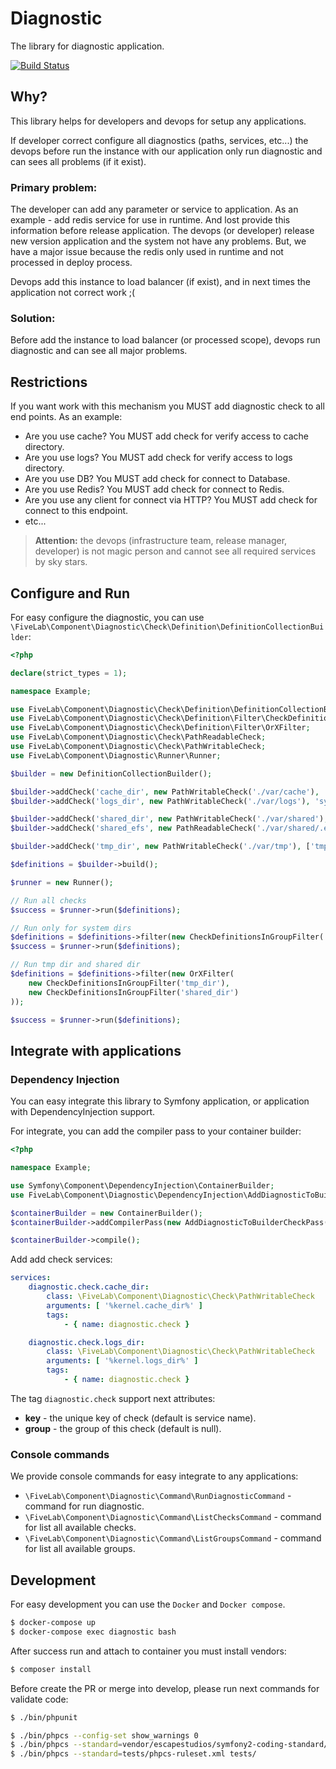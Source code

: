 Diagnostic
==========

The library for diagnostic application.

[![Build Status](https://travis-ci.org/FiveLab/Diagnostic.svg?branch=master)](https://travis-ci.org/FiveLab/Diagnostic)

Why?
----

This library helps for developers and devops for setup any applications.

If developer correct configure all diagnostics (paths, services, etc...) the devops before run the instance with 
our application only run diagnostic and can sees all problems (if it exist).

### Primary problem:

The developer can add any parameter or service to application. As an example - add redis service for use in runtime. 
And lost provide this information before release application. The devops (or developer) release new version application 
and the system not have any problems. But, we have a major issue because the redis only used in runtime and not 
processed in deploy process.

Devops add this instance to load balancer (if exist), and in next times the application not correct work ;(

### Solution:

Before add the instance to load balancer (or processed scope), devops run diagnostic and can see all major problems.

Restrictions
------------

If you want work with this mechanism you MUST add diagnostic check to all end points. As an example:

* Are you use cache? You MUST add check for verify access to cache directory.
* Are you use logs? You MUST add check for verify access to logs directory.
* Are you use DB? You MUST add check for connect to Database.
* Are you use Redis? You MUST add check for connect to Redis. 
* Are you use any client for connect via HTTP? You MUST add check for connect to this endpoint.
* etc...

> **Attention:** the devops (infrastructure team, release manager, developer) is not magic person and cannot see all 
  required services by sky stars. 

Configure and Run
-----------------

For easy configure the diagnostic, you can use `\FiveLab\Component\Diagnostic\Check\Definition\DefinitionCollectionBuilder`:

```php
<?php

declare(strict_types = 1);

namespace Example;

use FiveLab\Component\Diagnostic\Check\Definition\DefinitionCollectionBuilder;
use FiveLab\Component\Diagnostic\Check\Definition\Filter\CheckDefinitionsInGroupFilter;
use FiveLab\Component\Diagnostic\Check\Definition\Filter\OrXFilter;
use FiveLab\Component\Diagnostic\Check\PathReadableCheck;
use FiveLab\Component\Diagnostic\Check\PathWritableCheck;
use FiveLab\Component\Diagnostic\Runner\Runner;

$builder = new DefinitionCollectionBuilder();

$builder->addCheck('cache_dir', new PathWritableCheck('./var/cache'), 'system_dir');
$builder->addCheck('logs_dir', new PathWritableCheck('./var/logs'), 'system_dir');

$builder->addCheck('shared_dir', new PathWritableCheck('./var/shared'), 'shared_dir');
$builder->addCheck('shared_efs', new PathReadableCheck('./var/shared/.efs'), 'shared_dir');

$builder->addCheck('tmp_dir', new PathWritableCheck('./var/tmp'), ['tmp_dir', 'system_dir']);

$definitions = $builder->build();

$runner = new Runner();

// Run all checks
$success = $runner->run($definitions);

// Run only for system dirs
$definitions = $definitions->filter(new CheckDefinitionsInGroupFilter('system_dir'));
$success = $runner->run($definitions);

// Run tmp dir and shared dir
$definitions = $definitions->filter(new OrXFilter(
    new CheckDefinitionsInGroupFilter('tmp_dir'),
    new CheckDefinitionsInGroupFilter('shared_dir')
));

$success = $runner->run($definitions);

```

Integrate with applications
---------------------------

### Dependency Injection

You can easy integrate this library to Symfony application, or application with DependencyInjection support.

For integrate, you can add the compiler pass to your container builder:

```php
<?php

namespace Example;

use Symfony\Component\DependencyInjection\ContainerBuilder;
use FiveLab\Component\Diagnostic\DependencyInjection\AddDiagnosticToBuilderCheckPass;

$containerBuilder = new ContainerBuilder();
$containerBuilder->addCompilerPass(new AddDiagnosticToBuilderCheckPass());

$containerBuilder->compile();
```

Add add check services:

```yaml
services:
    diagnostic.check.cache_dir:
        class: \FiveLab\Component\Diagnostic\Check\PathWritableCheck
        arguments: [ '%kernel.cache_dir%' ]
        tags:
            - { name: diagnostic.check }

    diagnostic.check.logs_dir:
        class: \FiveLab\Component\Diagnostic\Check\PathWritableCheck
        arguments: [ '%kernel.logs_dir%' ]
        tags:
            - { name: diagnostic.check }

```

The tag `diagnostic.check` support next attributes:

* **key** - the unique key of check (default is service name).
* **group** - the group of this check (default is null).

### Console commands

We provide console commands for easy integrate to any applications:

* `\FiveLab\Component\Diagnostic\Command\RunDiagnosticCommand` - command for run diagnostic.
* `\FiveLab\Component\Diagnostic\Command\ListChecksCommand` - command for list all available checks.
* `\FiveLab\Component\Diagnostic\Command\ListGroupsCommand` - command for list all available groups.

Development
-----------

For easy development you can use the `Docker` and `Docker compose`.

```bash
$ docker-compose up
$ docker-compose exec diagnostic bash

```

After success run and attach to container you must install vendors:

```bash
$ composer install
```

Before create the PR or merge into develop, please run next commands for validate code:

```bash
$ ./bin/phpunit

$ ./bin/phpcs --config-set show_warnings 0
$ ./bin/phpcs --standard=vendor/escapestudios/symfony2-coding-standard/Symfony/ src/
$ ./bin/phpcs --standard=tests/phpcs-ruleset.xml tests/

```
